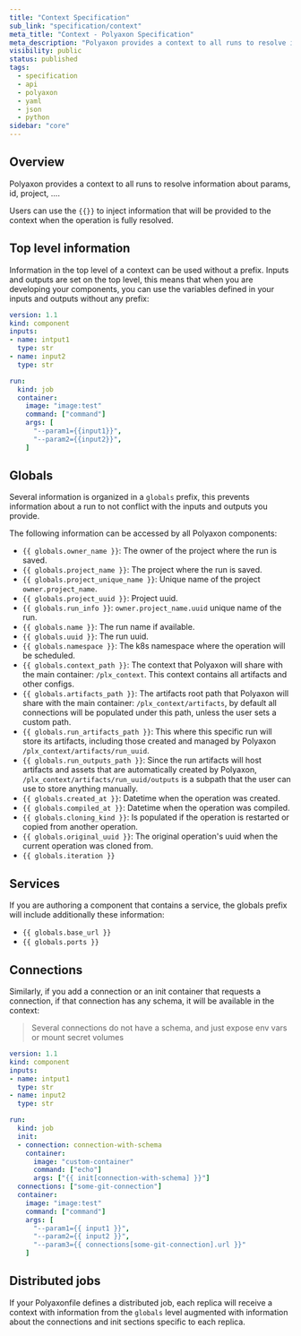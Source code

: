 ```yaml
---
title: "Context Specification"
sub_link: "specification/context"
meta_title: "Context - Polyaxon Specification"
meta_description: "Polyaxon provides a context to all runs to resolve information about params, id, project, ...."
visibility: public
status: published
tags:
  - specification
  - api
  - polyaxon
  - yaml
  - json
  - python
sidebar: "core"
---
```


## Overview

Polyaxon provides a context to all runs to resolve information about params, id, project, ....

Users can use the `{{}}` to inject information that will be provided to the context when the operation is fully resolved.

## Top level information

Information in the top level of a context can be used without a prefix.
Inputs and outputs are set on the top level, this means that when you are developing your components, 
you can use the variables defined in your inputs and outputs without any prefix: 

```yaml
version: 1.1
kind: component
inputs:
- name: intput1
  type: str
- name: input2
  type: str

run:
  kind: job
  container:
    image: "image:test"
    command: ["command"]
    args: [
      "--param1={{input1}}",
      "--param2={{input2}}",
    ]
```

## Globals

Several information is organized in a `globals` prefix, 
this prevents information about a run to not conflict with the inputs and outputs you provide.

The following information can be accessed by all Polyaxon components:

 * `{{ globals.owner_name }}`: The owner of the project where the run is saved.
 * `{{ globals.project_name }}`: The project where the run is saved.
 * `{{ globals.project_unique_name }}`: Unique name of the project `owner.project_name`.
 * `{{ globals.project_uuid }}`: Project uuid.
 * `{{ globals.run_info }}`: `owner.project_name.uuid` unique name of the run.
 * `{{ globals.name }}`: The run name if available. 
 * `{{ globals.uuid }}`: The run uuid.
 * `{{ globals.namespace }}`: The k8s namespace where the operation will be scheduled.
 * `{{ globals.context_path }}`: The context that Polyaxon will share with the main container: `/plx_context`. This context contains all artifacts and other configs.
 * `{{ globals.artifacts_path }}`: The artifacts root path that Polyaxon will share with the main container: `/plx_context/artifacts`, by default all connections will be populated under this path, unless the user sets a custom path.
 * `{{ globals.run_artifacts_path }}`: This where this specific run will store its artifacts, including those created and managed by Polyaxon `/plx_context/artifacts/run_uuid`.
 * `{{ globals.run_outputs_path }}`: Since the run artifacts will host artifacts and assets that are automatically created by Polyaxon, `/plx_context/artifacts/run_uuid/outputs` is a subpath that the user can use to store anything manually.
 * `{{ globals.created_at }}`: Datetime when the operation was created.
 * `{{ globals.compiled_at }}`: Datetime when the operation was compiled.
 * `{{ globals.cloning_kind }}`: Is populated if the operation is restarted or copied from another operation.
 * `{{ globals.original_uuid }}`: The original operation's uuid when the current operation was cloned from.
 * `{{ globals.iteration }}`

## Services

If you are authoring a component that contains a service, the globals prefix will include additionally these information:

 * `{{ globals.base_url }}`
 * `{{ globals.ports }}`

## Connections

Similarly, if you add a connection or an init container that requests a connection, if that connection has any schema, it will be available in the context:

> Several connections do not have a schema, and just expose env vars or mount secret volumes

```yaml
version: 1.1
kind: component
inputs:
- name: intput1
  type: str
- name: input2
  type: str

run:
  kind: job
  init:
  - connection: connection-with-schema
    container:
      image: "custom-container"
      command: ["echo"]
      args: ["{{ init[connection-with-schema] }}"]
  connections: ["some-git-connection"]
  container:
    image: "image:test"
    command: ["command"]
    args: [
      "--param1={{ input1 }}",
      "--param2={{ input2 }}",
      "--param3={{ connections[some-git-connection].url }}"
    ]
```

## Distributed jobs

If your Polyaxonfile defines a distributed job, each replica will receive a context with information from the `globals` level augmented with 
information about the connections and init sections specific to each replica.  
